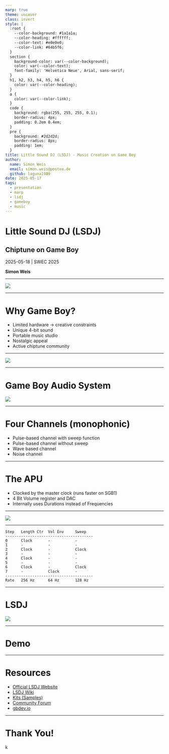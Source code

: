 ```yaml
---
marp: true
theme: uncover
class: invert
style: |
  :root {
    --color-background: #1a1a1a;
    --color-heading: #ffffff;
    --color-text: #e0e0e0;
    --color-link: #64b5f6;
  }
  section {
    background-color: var(--color-background);
    color: var(--color-text);
    font-family: 'Helvetica Neue', Arial, sans-serif;
  }
  h1, h2, h3, h4, h5, h6 {
    color: var(--color-heading);
  }
  a {
    color: var(--color-link);
  }
  code {
    background: rgba(255, 255, 255, 0.1);
    border-radius: 4px;
    padding: 0.2em 0.4em;
  }
  pre {
    background: #2d2d2d;
    border-radius: 8px;
    padding: 1em;
  }
title: Little Sound DJ (LSDJ) - Music Creation on Game Boy
author:
  name: Simon Weis
  email: simon.weis@posteo.de
  github: laguna1989
date: 2025-05-17
tags:
  - presentation
  - marp
  - lsdj
  - gameboy
  - music
---
```


<!--
Build with:
marp lsdj_presentation.md --pdf --allow-local-files
-->

# Little Sound DJ (LSDJ)

## Chiptune on Game Boy

2025-05-18 | SWEC 2025

**Simon Weis**

---

![](gameboy_music.png)

---

# Why Game Boy?

- Limited hardware → creative constraints
- Unique 4-bit sound
- Portable music studio
- Nostalgic appeal
- Active chiptune community

---

![](chip_layout.png)

---

# Game Boy Audio System

![](apu_channels.png)

---

# Four Channels (monophonic)

- Pulse-based channel with sweep function
- Pulse-based channel without sweep
- Wave based channel
- Noise channel

---

# The APU

- Clocked by the master clock (runs faster on SGB1)
- 4 Bit Volume register and DAC
- Internally uses Durations instead of Frequencies

---

![](apu_flow.png)

---

```
Step   Length Ctr  Vol Env     Sweep
---------------------------------------
0      Clock       -           -
1      -           -           -
2      Clock       -           Clock
3      -           -           -
4      Clock       -           -
5      -           -           -
6      Clock       -           Clock
7      -           Clock       -
---------------------------------------
Rate   256 Hz      64 Hz       128 Hz
```

---

# LSDJ

![](lsdj.png)

---

# Demo

---

# Resources

- [Official LSDJ Website](https://www.littlesounddj.com/)
- [LSDJ Wiki](https://littlesounddj.fandom.com/)
- [Kits (Samples)](https://github.com/psgcabal/lsdj-kits)
- [Community Forum](https://www.littlesounddj.com/forum/)
- [gbdev.io](https://gbdev.io/pandocs/Audio.html)

---

# Thank You!
k